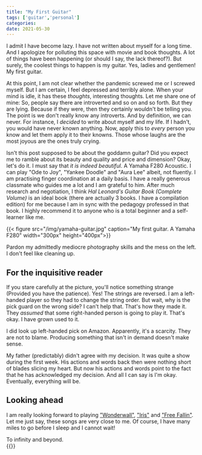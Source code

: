 ```yaml
---
title: "My First Guitar"
tags: ['guitar','personal']
categories: 
date: 2021-05-30
---
```




I admit I have become lazy. I have not written about myself for a long time. And I apologize for polluting this space with movie and book thoughts. A lot of things have been happening (or should I say, the lack thereof?). But surely, the coolest things to happen is my guitar. Yes, ladies and gentlemen! My first guitar.    

At this point, I am not clear whether the pandemic screwed me or I screwed myself. But I am certain, I feel depressed and terribly alone. When your mind is idle, it has these _thoughts_, interesting thoughts. Let me share one of mine: So, people say there are introverted and so on and so forth. But they are lying. Because if they were, then they certainly wouldn't be telling you. The point is we don't really know any introverts. And by definition, we can never. For instance, I _decided_ to write about myself and my life. If I hadn't, you would have never known anything. Now, apply this to _every_ person you know and let them apply it to their knowns. Those whose laughs are the most joyous are the ones truly crying.  

Isn't this post supposed to be about the goddamn guitar? Did you expect me to ramble about its beauty and quality and price and dimension? Okay, let's do it. I must say that _it is indeed beautiful_. A Yamaha F280 Acoustic. I can play "Ode to Joy", "Yankee Doodle" and "Aura Lee" albeit, not fluently. I am practising finger coordination at a daily basis. I have a really generous classmate who guides me a lot and I am grateful to him. After much research and negotiation, I think *Hal Leonard's Guitar Book (Complete Volume)* is an ideal book (there are actually 3 books. I have a compilation edition) for me because I am in sync with the pedagogy professed in that book. I highly recommend it to anyone who is a total beginner and a self-learner like me.   


{{< figure src="/img/yamaha-guitar.jpg" caption="My first guitar. A Yamaha F280" width="300px" height="400px">}}

Pardon my admittedly mediocre photography skills and the mess on the left. I don't feel like cleaning up.  

## For the inquisitive reader   

If you stare carefully at the picture, you'll notice something strange (Provided you have the patience). Yes! The strings are reversed. I am a left-handed player so they had to change the string order. But wait, why is the pick guard on the wrong side? I can't help that. That's how they made it. They _assumed_ that some right-handed person is going to play it. That's okay. I have grown used to it.   

I did look up left-handed pick on Amazon. Apparently, it's a scarcity. They are not to blame. Producing something that isn't in demand doesn't make sense.   

My father (predictably) didn't agree with my decision. It was quite a show during the first week. His actions and words back then were nothing short of blades slicing my heart. But now his actions and words point to the fact that he has acknowledged my decision. And all I can say is I'm okay. Eventually, everything will be.   

## Looking ahead  

I am really looking forward to playing ["Wonderwall"][0], ["Iris"][1] and ["Free Fallin"][2]. Let me just say, these songs are very close to me. Of course, I have many miles to go before I sleep and I cannot wait!

To infinity and beyond.    
{{<card>}}

[0]: https://www.youtube.com/watch?v=6hzrDeceEKc
[1]: https://www.youtube.com/watch?v=NdYWuo9OFAw
[2]: https://www.youtube.com/watch?v=1lWJXDG2i0A